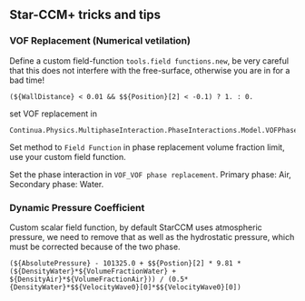 ## Star-CCM+ tricks and tips


### VOF Replacement (Numerical vetilation)

Define a custom field-function `tools.field functions.new`, be very careful that this does not interfere with the free-surface, otherwise you are in for a bad time!

```
(${WallDistance} < 0.01 && $${Position}[2] < -0.1) ? 1. : 0.
```

set VOF replacement in 

```
Continua.Physics.MultiphaseInteraction.PhaseInteractions.Model.VOFPhaseReplacement
```

Set method to `Field Function` in phase replacement volume fraction limit, use your custom field function.

Set the phase interaction in `VOF_VOF phase replacement`. Primary phase: Air, Secondary phase: Water.


### Dynamic Pressure Coefficient

Custom scalar field function, by default StarCCM uses atmospheric pressure, we need to remove that as well as the hydrostatic pressure, which must be corrected because of the two phase.
```
(${AbsolutePressure} - 101325.0 + $${Postion}[2] * 9.81 * (${DensityWater}*${VolumeFractionWater} + ${DensityAir}*${VolumeFractionAir})) / (0.5*{DensityWater}*$${VelocityWave0}[0]*$${VelocityWave0}[0])
```
